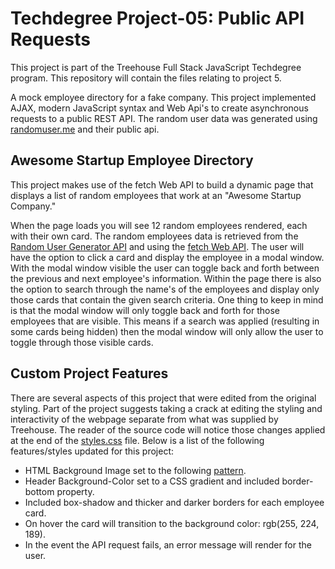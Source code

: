 # Techdegree Project-05: Public API Requests

This project is part of the Treehouse Full Stack JavaScript Techdegree program. This repository will contain the files relating to project 5.

A mock employee directory for a fake company. This project implemented AJAX, modern JavaScript syntax and Web Api's to create asynchronous requests to a public REST API. The random user data was generated using [randomuser.me](https://randomuser.me/) and their public api.

## Awesome Startup Employee Directory

This project makes use of the fetch Web API to build a dynamic page that displays a list of random employees that work at an "Awesome Startup Company."

When the page loads you will see 12 random employees rendered, each with their own card. The random employees data is retrieved from the [Random User Generator API](https://randomuser.me/) and using the [fetch Web API](https://developer.mozilla.org/en-US/docs/Web/API/Fetch_API/Using_Fetch). The user will have the option to click a card and display the employee in a modal window. With the modal window visible the user can toggle back and forth between the previous and next employee's information. Within the page there is also the option to search through the name's of the employees and display only those cards that contain the given search criteria. One thing to keep in mind is that the modal window will only toggle back and forth for those employees that are visible. This means if a search was applied (resulting in some cards being hidden) then the modal window will only allow the user to toggle through those visible cards.

## Custom Project Features

There are several aspects of this project that were edited from the original styling. Part of the project suggests taking a crack at editing the styling and interactivity of the webpage separate from what was supplied by Treehouse. The reader of the source code will notice those changes applied at the end of the [styles.css](css/styles.css) file. Below is a list of the following features/styles updated for this project:

- HTML Background Image set to the following [pattern](images/pw_maze_white.png).
- Header Background-Color set to a CSS gradient and included border-bottom property.
- Included box-shadow and thicker and darker borders for each employee card.
- On hover the card will transition to the background color: rgb(255, 224, 189).
- In the event the API request fails, an error message will render for the user.
